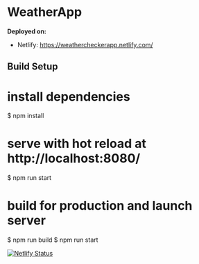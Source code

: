 # WeatherApp

**Deployed on:**
- Netlify: https://weathercheckerapp.netlify.com/

## Build Setup

# install dependencies
$ npm install

# serve with hot reload at http://localhost:8080/
$ npm run start


# build for production and launch server
$ npm run build
$ npm run start


[![Netlify Status](https://api.netlify.com/api/v1/badges/716c0c01-f10c-4b29-bd9c-b1fcd3626608/deploy-status)](https://app.netlify.com/sites/weathercheckerapp/deploys)
